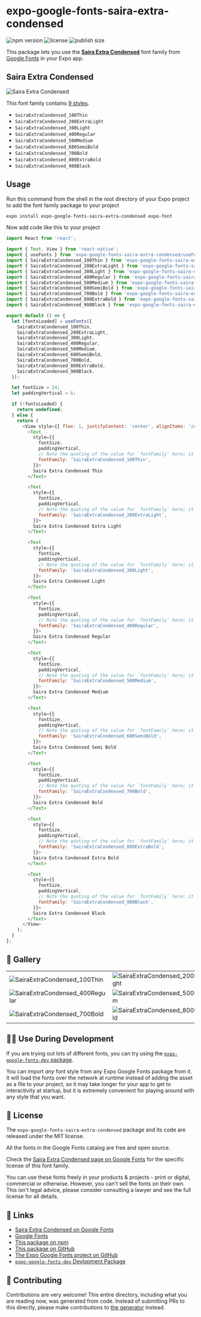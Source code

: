 # expo-google-fonts-saira-extra-condensed

![npm version](https://flat.badgen.net/npm/v/expo-google-fonts-saira-extra-condensed)
![license](https://flat.badgen.net/github/license/expo/google-fonts)
![publish size](https://flat.badgen.net/packagephobia/install/expo-google-fonts-saira-extra-condensed)

This package lets you use the [**Saira Extra Condensed**](https://fonts.google.com/specimen/Saira+Extra+Condensed) font family from [Google Fonts](https://fonts.google.com/) in your Expo app.

## Saira Extra Condensed

![Saira Extra Condensed](./font-family.png)

This font family contains [9 styles](#-gallery).

- `SairaExtraCondensed_100Thin`
- `SairaExtraCondensed_200ExtraLight`
- `SairaExtraCondensed_300Light`
- `SairaExtraCondensed_400Regular`
- `SairaExtraCondensed_500Medium`
- `SairaExtraCondensed_600SemiBold`
- `SairaExtraCondensed_700Bold`
- `SairaExtraCondensed_800ExtraBold`
- `SairaExtraCondensed_900Black`

## Usage

Run this command from the shell in the root directory of your Expo project to add the font family package to your project
```sh
expo install expo-google-fonts-saira-extra-condensed expo-font
```

Now add code like this to your project
```js
import React from 'react';

import { Text, View } from 'react-native';
import { useFonts } from 'expo-google-fonts-saira-extra-condensed/useFonts';
import { SairaExtraCondensed_100Thin } from 'expo-google-fonts-saira-extra-condensed/100Thin';
import { SairaExtraCondensed_200ExtraLight } from 'expo-google-fonts-saira-extra-condensed/200ExtraLight';
import { SairaExtraCondensed_300Light } from 'expo-google-fonts-saira-extra-condensed/300Light';
import { SairaExtraCondensed_400Regular } from 'expo-google-fonts-saira-extra-condensed/400Regular';
import { SairaExtraCondensed_500Medium } from 'expo-google-fonts-saira-extra-condensed/500Medium';
import { SairaExtraCondensed_600SemiBold } from 'expo-google-fonts-saira-extra-condensed/600SemiBold';
import { SairaExtraCondensed_700Bold } from 'expo-google-fonts-saira-extra-condensed/700Bold';
import { SairaExtraCondensed_800ExtraBold } from 'expo-google-fonts-saira-extra-condensed/800ExtraBold';
import { SairaExtraCondensed_900Black } from 'expo-google-fonts-saira-extra-condensed/900Black';

export default () => {
  let [fontsLoaded] = useFonts({
    SairaExtraCondensed_100Thin,
    SairaExtraCondensed_200ExtraLight,
    SairaExtraCondensed_300Light,
    SairaExtraCondensed_400Regular,
    SairaExtraCondensed_500Medium,
    SairaExtraCondensed_600SemiBold,
    SairaExtraCondensed_700Bold,
    SairaExtraCondensed_800ExtraBold,
    SairaExtraCondensed_900Black,
  });

  let fontSize = 24;
  let paddingVertical = 6;

  if (!fontsLoaded) {
    return undefined;
  } else {
    return (
      <View style={{ flex: 1, justifyContent: 'center', alignItems: 'center' }}>
        <Text
          style={{
            fontSize,
            paddingVertical,
            // Note the quoting of the value for `fontFamily` here; it expects a string!
            fontFamily: 'SairaExtraCondensed_100Thin',
          }}>
          Saira Extra Condensed Thin
        </Text>

        <Text
          style={{
            fontSize,
            paddingVertical,
            // Note the quoting of the value for `fontFamily` here; it expects a string!
            fontFamily: 'SairaExtraCondensed_200ExtraLight',
          }}>
          Saira Extra Condensed Extra Light
        </Text>

        <Text
          style={{
            fontSize,
            paddingVertical,
            // Note the quoting of the value for `fontFamily` here; it expects a string!
            fontFamily: 'SairaExtraCondensed_300Light',
          }}>
          Saira Extra Condensed Light
        </Text>

        <Text
          style={{
            fontSize,
            paddingVertical,
            // Note the quoting of the value for `fontFamily` here; it expects a string!
            fontFamily: 'SairaExtraCondensed_400Regular',
          }}>
          Saira Extra Condensed Regular
        </Text>

        <Text
          style={{
            fontSize,
            paddingVertical,
            // Note the quoting of the value for `fontFamily` here; it expects a string!
            fontFamily: 'SairaExtraCondensed_500Medium',
          }}>
          Saira Extra Condensed Medium
        </Text>

        <Text
          style={{
            fontSize,
            paddingVertical,
            // Note the quoting of the value for `fontFamily` here; it expects a string!
            fontFamily: 'SairaExtraCondensed_600SemiBold',
          }}>
          Saira Extra Condensed Semi Bold
        </Text>

        <Text
          style={{
            fontSize,
            paddingVertical,
            // Note the quoting of the value for `fontFamily` here; it expects a string!
            fontFamily: 'SairaExtraCondensed_700Bold',
          }}>
          Saira Extra Condensed Bold
        </Text>

        <Text
          style={{
            fontSize,
            paddingVertical,
            // Note the quoting of the value for `fontFamily` here; it expects a string!
            fontFamily: 'SairaExtraCondensed_800ExtraBold',
          }}>
          Saira Extra Condensed Extra Bold
        </Text>

        <Text
          style={{
            fontSize,
            paddingVertical,
            // Note the quoting of the value for `fontFamily` here; it expects a string!
            fontFamily: 'SairaExtraCondensed_900Black',
          }}>
          Saira Extra Condensed Black
        </Text>
      </View>
    );
  }
};

```

## 🔡 Gallery


||||
|-|-|-|
|![SairaExtraCondensed_100Thin](.//100Thin/SairaExtraCondensed_100Thin.ttf.png)|![SairaExtraCondensed_200ExtraLight](.//200ExtraLight/SairaExtraCondensed_200ExtraLight.ttf.png)|![SairaExtraCondensed_300Light](.//300Light/SairaExtraCondensed_300Light.ttf.png)||
|![SairaExtraCondensed_400Regular](.//400Regular/SairaExtraCondensed_400Regular.ttf.png)|![SairaExtraCondensed_500Medium](.//500Medium/SairaExtraCondensed_500Medium.ttf.png)|![SairaExtraCondensed_600SemiBold](.//600SemiBold/SairaExtraCondensed_600SemiBold.ttf.png)||
|![SairaExtraCondensed_700Bold](.//700Bold/SairaExtraCondensed_700Bold.ttf.png)|![SairaExtraCondensed_800ExtraBold](.//800ExtraBold/SairaExtraCondensed_800ExtraBold.ttf.png)|![SairaExtraCondensed_900Black](.//900Black/SairaExtraCondensed_900Black.ttf.png)||


## 👩‍💻 Use During Development

If you are trying out lots of different fonts, you can try using the [`expo-google-fonts-dev` package](https://github.com/freeboub/google-fonts/tree/master/font-packages/dev#readme).

You can import *any* font style from any Expo Google Fonts package from it. It will load the fonts
over the network at runtime instead of adding the asset as a file to your project, so it may take longer
for your app to get to interactivity at startup, but it is extremely convenient
for playing around with any style that you want.

## 📖 License

The `expo-google-fonts-saira-extra-condensed` package and its code are released under the MIT license.

All the fonts in the Google Fonts catalog are free and open source.

Check the [Saira Extra Condensed page on Google Fonts](https://fonts.google.com/specimen/Saira+Extra+Condensed) for the specific license of this font family.

You can use these fonts freely in your products & projects - print or digital, commercial or otherwise. However, you can't sell the fonts on their own. This isn't legal advice, please consider consulting a lawyer and see the full license for all details.

## 🔗 Links

- [Saira Extra Condensed on Google Fonts](https://fonts.google.com/specimen/Saira+Extra+Condensed)
- [Google Fonts](https://fonts.google.com/)
- [This package on npm](https://www.npmjs.com/package/expo-google-fonts-saira-extra-condensed)
- [This package on GitHub](https://github.com/freeboub/google-fonts/tree/master/font-packages/saira-extra-condensed)
- [The Expo Google Fonts project on GitHub](https://github.com/freeboub/google-fonts)
- [`expo-google-fonts-dev` Devlopment Package](https://github.com/freeboub/google-fonts/tree/master/font-packages/dev)

## 🤝 Contributing

Contributions are very welcome! This entire directory, including what you are reading now, was generated from code. Instead of submitting PRs to this directly, please make contributions to [the generator](https://github.com/freeboub/google-fonts/tree/master/packages/generator) instead.
